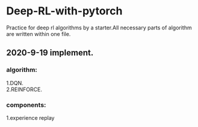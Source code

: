 # Deep-RL-with-pytorch
Practice for deep rl algorithms by a starter.All necessary parts of algorithm are written within one file.
## 2020-9-19 implement. 
### algorithm:  
  1.DQN.  
  2.REINFORCE. 
### components:  
1.experience replay


